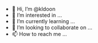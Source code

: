 - 👋 Hi, I’m @kldoon
- 👀 I’m interested in ...
- 🌱 I’m currently learning ...
- 💞️ I’m looking to collaborate on ...
- 📫 How to reach me ...

<!---
kldoon/kldoon is a ✨ special ✨ repository because its `README.md` (this file) appears on your GitHub profile.
You can click the Preview link to take a look at your changes.
--->
